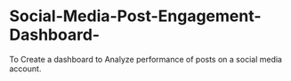 # Social-Media-Post-Engagement-Dashboard-
To Create a dashboard to Analyze performance of posts on a social media account.
